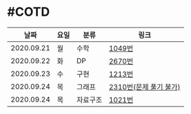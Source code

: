 #COTD
=============
|날짜|요일|분류|링크|
|-----|-----|-----|-----|
|2020.09.21|월|수학|[1049번](http://boj.kr/1049)|
|2020.09.22|화|DP|[2670번](http://boj.kr/2670)|
|2020.09.23|수|구현|[1213번](http://boj.kr/1213)|
|2020.09.24|목|그래프|[2310번(문제 풀기 불가)](http://boj.kr/2310)|
|2020.09.24|목|자료구조|[1021번](http://boj.kr/1021)|